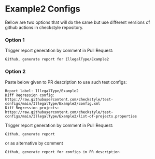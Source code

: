 # Example2 Configs

Bellow are two options that will do the same but use different versions
of github actions in checkstyle repository.


### Option 1
Trigger report generation by comment in Pull Request:
```
Github, generate report for IllegalType/Example2
```

### Option 2

Paste below given to PR description to use such test configs:
```
Report label: IllegalType/Example2
Diff Regression config: https://raw.githubusercontent.com/checkstyle/test-configs/main/IllegalType/Example2/config.xml
Diff Regression projects: https://raw.githubusercontent.com/checkstyle/test-configs/main/IllegalType/Example2/list-of-projects.properties
```

Trigger report generation by comment in Pull Request:
```
Github, generate report
```
or as alternative by comment
```
Github, generate report for configs in PR description
```
